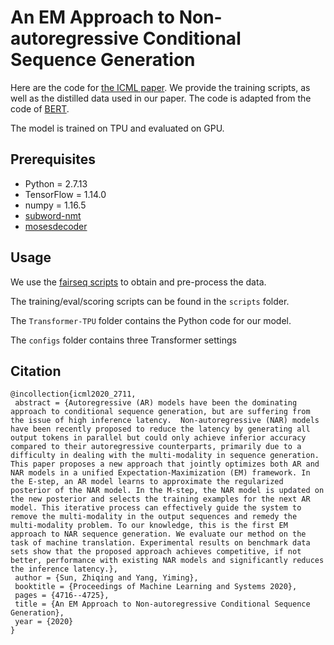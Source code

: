 # An EM Approach to Non-autoregressive Conditional Sequence Generation

Here are the code for [the ICML paper](https://arxiv.org/abs/2006.16378). We provide the training scripts, as well as the distilled data used in our paper.
The code is adapted from the code of [BERT](https://github.com/google-research/bert).

The model is trained on TPU and evaluated on GPU.

## Prerequisites

* Python = 2.7.13
* TensorFlow = 1.14.0
* numpy = 1.16.5
* [subword-nmt](https://github.com/rsennrich/subword-nmt)
* [mosesdecoder](https://github.com/moses-smt/mosesdecoder)

## Usage

We use the [fairseq scripts](https://github.com/pytorch/fairseq/tree/master/examples/translation) to obtain and pre-process the data.

The training/eval/scoring scripts can be found in the `scripts` folder.

The `Transformer-TPU` folder contains the Python code for our model.

The `configs` folder contains three Transformer settings



## Citation
```
@incollection{icml2020_2711,
 abstract = {Autoregressive (AR) models have been the dominating approach to conditional sequence generation, but are suffering from the issue of high inference latency.  Non-autoregressive (NAR) models have been recently proposed to reduce the latency by generating all output tokens in parallel but could only achieve inferior accuracy compared to their autoregressive counterparts, primarily due to a difficulty in dealing with the multi-modality in sequence generation.  This paper proposes a new approach that jointly optimizes both AR and NAR models in a unified Expectation-Maximization (EM) framework. In the E-step, an AR model learns to approximate the regularized posterior of the NAR model. In the M-step, the NAR model is updated on the new posterior and selects the training examples for the next AR model. This iterative process can effectively guide the system to remove the multi-modality in the output sequences and remedy the multi-modality problem. To our knowledge, this is the first EM approach to NAR sequence generation. We evaluate our method on the task of machine translation. Experimental results on benchmark data sets show that the proposed approach achieves competitive, if not better, performance with existing NAR models and significantly reduces the inference latency.},
 author = {Sun, Zhiqing and Yang, Yiming},
 booktitle = {Proceedings of Machine Learning and Systems 2020},
 pages = {4716--4725},
 title = {An EM Approach to Non-autoregressive Conditional Sequence Generation},
 year = {2020}
}
```